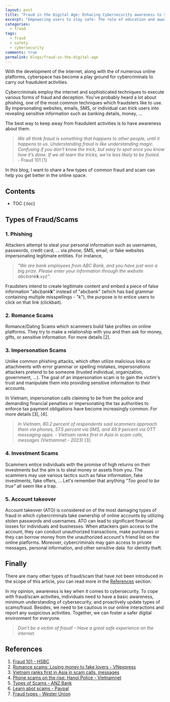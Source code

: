 ```yaml
---
layout: post
title: "Fraud in the Digital Age: Enhacing Cybersecurity awareness to Stay Safe Online"
excerpt: "Empowering users to stay safe: The role of education and awareness in cybersecurity"
categories:
  - fraud
tags:
  - fraud
  - safety
  - cybersecurity
comments: true
permalink: blogs/fraud-in-the-digital-age
---
```

With the development of the internet, along with the of numerous online platforms, cyberspace has become a play ground for cybercriminals to carry out fraudulent activities.

Cybercriminals employ the internet and sophisticated techniques to execute various forms of fraud and deception. You've probably heard a lot about phishing, one of the most common techniques which fraudsters like to use. By impersonating websites, emails, SMS, or individual can trick users into revealing sensitive information such as banking details, money, ...

The best way to keep away from fraudulent activities is to have awareness about them. 

> *We all think fraud is something that happens to other people, until it happens to us. Understanding fraud is like understanding magic.<br/>
Confusing if you don't know the trick, but easy to spot once you know how it’s done. If we all learn the tricks, we're less likely to be fooled.*<br/>
\- Fraud 101 [1]

In this blog, I want to share a few types of common fraud and scam can help you get better in the online space.
<h2>Contents</h2>

* TOC
{:toc}
## Types of Fraud/Scams

### 1. Phishing
Attackers attempt to steal your personal information such as usernames, passwords, credit card, ... via phone, SMS, email, or fake websites impersonating legitimate entities. For instance,

> *"We are bank employees from ABC Bank, and you have just won a big prize. Please enter your information through the website abcbank**k**.xyz"*.

Fraudsters intend to create legitimate content and embed a piece of false information "abcbank**k**" instead of "abcbank" (which has bad grammar containing multiple misspellings - "k"), the purpose is to entice users to click on that link (clickbait).
### 2.  Romance Scams
Romance/Dating Scams which scammers build fake profiles on online platforms. They try to make a relationship with you and then ask for money, gifts, or sensitive information. For more details [2].
### 3. Impersonation Scams
Unlike common phishing attacks, which often utilize malicious links or attachments with error grammar or spelling mistakes, impersonations attackers pretend to be someone (trusted individual, organization, government, ...). The goal of an impersonation scam is to gain the victim's trust and manipulate them into providing sensitive information to their accounts.

In Vietnam, impersonation calls claiming to be from the police and demanding financial penalties or impersonating the tax authorities to enforce tax payment obligations have become increasingly common. For more details [3], [4].

> *In Vietnam, 80.2 percent of respondents said scammers approach them via phones, 57.5 percent via SMS, and 49.9 percent via OTT messaging apps. -  Vietnam ranks first in Asia in scam calls, messages (Vietnamnet - 2023)* [3].

### 4. Investment Scams
Scammers entice individuals with the promise of high returns on their investments but the aim is to steal money or assets from you. The scammers may use various tactics such as false information, fake investments, fake offers, ... Let's remember that anything *"Too good to be true"*  all seem like a trap.
### 5. Account takeover
Account takeover (ATO) is considered on of the most damaging types of fraud in which cybercriminals take ownership of online accounts by utilizing stolen passwords and usernames. 
ATO can lead to significant financial losses for individuals and businesses. When attackers gain access to the account, they can conduct unauthorized transactions, make purchases or they can borrow money from the unauthorized account's friend list on the online platforms. Moreover, cybercriminals may gain access to private messages, personal information, and other sensitive data  for identity theft.
## Finally
There are many other types of fraud/scam that have not been introduced in the scope of this article, you can read more in the [References](#references) section.

In my opinion, awareness is key when it comes to cybersecurity. To cope with fraud/scam activities, individuals need to have a basic awareness, minimum understanding of cybersecurity, and proactively update types of scams/fraud. Besides, we need to be cautious in our online interactions and report any suspicious activities. Together, we can foster a safer digital environment for everyone.

> *Don’t be a victim of fraud! - Have a great safe experience on the internet.*

## References
1. [Fraud 101 - HSBC]( https://www.hsbc.bm/financial-education/young-adults/fraud-101/ )
2. [Romance scams: Losing money to fake lovers - VNexpress](https://e.vnexpress.net/news/trend/romance-scams-losing-money-to-fake-lovers-4508057.html)
3. [Vietnam ranks first in Asia in scam calls, messages](https://vietnamnet.vn/en/vietnam-ranks-first-in-asia-in-scam-calls-messages-2216336.html)
4. [Phone scams on the rise: Hanoi Police -  Vietnamnet](https://vietnamnet.vn/en/phone-scams-on-the-rise-hanoi-police-623717.html)
5. [Types of Scams - ANZ Bank](https://www.anz.com.au/security/types-of-scams/)
6. [Learn abot scams - Paypal](https://www.paypal.com/us/security/learn-about-scams)
7. [Fraud types - Wester Union](https://www.westernunion.com/ua/en/fraudawareness/fraud-types.html)

